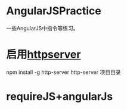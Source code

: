 # AngularJSPractice
一些AngularJS中指令等练习。
# 启用[httpserver](https://github.com/indexzero/http-server)
npm install -g http-server
http-server 项目目录
# requireJS+angularJs
